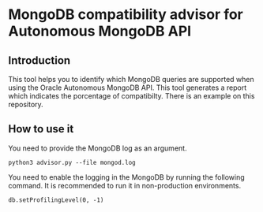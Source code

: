 # MongoDB compatibility advisor for Autonomous MongoDB API

## Introduction

This tool helps you to identify which MongoDB queries are supported when using the Oracle Autonomous MongoDB API. This tool generates a report which indicates the porcentage of compatibilty. There is an example on this repository.


## How to use it

You need to provide the MongoDB log as an argument.

```
python3 advisor.py --file mongod.log
```

You need to enable the logging in the MongoDB by running the following command. It is recommended to run it in non-production environments.
```
db.setProfilingLevel(0, -1)
```